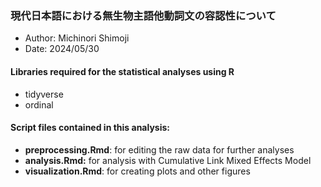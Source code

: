### 現代日本語における無生物主語他動詞文の容認性について

-   Author: Michinori Shimoji
-   Date: 2024/05/30

#### Libraries required for the statistical analyses using R

-   tidyverse
-   ordinal

#### Script files contained in this analysis:

-   **preprocessing.Rmd**: for editing the raw data for further analyses
-   **analysis.Rmd:** for analysis with Cumulative Link Mixed Effects Model
-   **visualization.Rmd**: for creating plots and other figures
